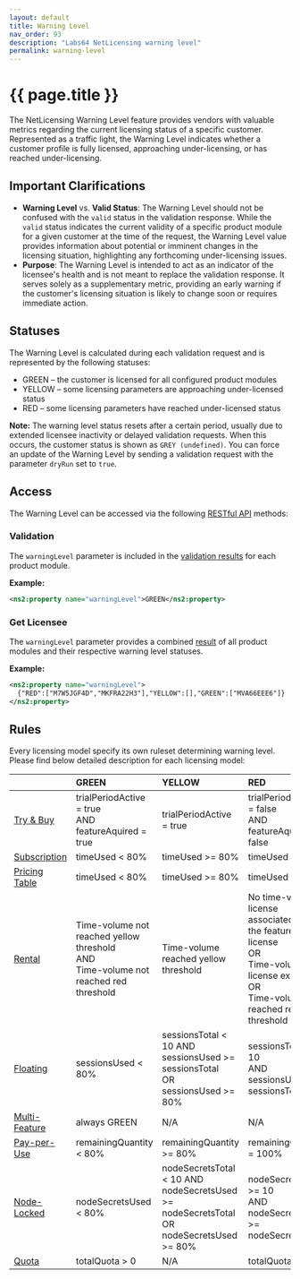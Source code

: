 ```yaml
---
layout: default
title: Warning Level
nav_order: 93
description: "Labs64 NetLicensing warning level"
permalink: warning-level
---
```


{{ page.title }}
================

The NetLicensing Warning Level feature provides vendors with valuable metrics regarding the current licensing status of a specific customer. Represented as a traffic light, the Warning Level indicates whether a customer profile is fully licensed, approaching under-licensing, or has reached under-licensing.

Important Clarifications
------------------------

- **Warning Level** vs. **Valid Status**: The Warning Level should not be confused with the `valid` status in the validation response. While the `valid` status indicates the current validity of a specific product module for a given customer at the time of the request, the Warning Level value provides information about potential or imminent changes in the licensing situation, highlighting any forthcoming under-licensing issues.
- **Purpose**: The Warning Level is intended to act as an indicator of the licensee's health and is not meant to replace the validation response. It serves solely as a supplementary metric, providing an early warning if the customer's licensing situation is likely to change soon or requires immediate action.

Statuses
--------

The Warning Level is calculated during each validation request and is represented by the following statuses:
-	GREEN – the customer is licensed for all configured product modules
-	YELLOW – some licensing parameters are approaching under-licensed status
-	RED – some licensing parameters have reached under-licensed status

**Note:** The warning level status resets after a certain period, usually due to extended licensee inactivity or delayed validation requests. When this occurs, the customer status is shown as `GREY (undefined)`. You can force an update of the Warning Level by sending a validation request with the parameter `dryRun` set to `true`.

Access
------

The Warning Level can be accessed via the following [RESTful API](restful-api) methods:

### Validation

The `warningLevel` parameter is included in the [validation results](licensee-services#validate-licensee) for each product module.

**Example:**
```xml
<ns2:property name="warningLevel">GREEN</ns2:property>
```

### Get Licensee

The `warningLevel` parameter provides a combined [result](licensee-services#get-licensee) of all product modules and their respective warning level statuses.

**Example:**
```xml
<ns2:property name="warningLevel">
  {"RED":["M7W5JGF4D","MKFRA22H3"],"YELLOW":[],"GREEN":["MVA66EEE6"]}
</ns2:property>
```

Rules
-----

Every licensing model specify its own ruleset determining warning level. Please find below detailed description for each licensing model:

|                | GREEN | YELLOW | RED |
|:---------------|:------|:-------|:----|
| [Try & Buy](try-n-buy) | trialPeriodActive = true<br>AND<br>featureAquired = true | trialPeriodActive = true | trialPeriodActive = false<br>AND<br>featureAquired = false |
| [Subscription](subscription) | timeUsed < 80% | timeUsed >= 80% | timeUsed = 100% |
| [Pricing Table](pricing-table) | timeUsed < 80% | timeUsed >= 80% | timeUsed = 100% |
| [Rental](rental) | Time-volume not reached yellow threshold<br>AND<br>Time-volume not reached red threshold | Time-volume reached yellow threshold | No time-volume license associated with the feature license<br>OR<br>Time-volume license expired<br>OR<br>Time-volume reached red threshold |
| [Floating](floating) | sessionsUsed < 80% | sessionsTotal < 10 AND sessionsUsed >= sessionsTotal<br>OR<br>sessionsUsed >= 80% | sessionsTotal >= 10<br>AND<br>sessionsUsed >= sessionsTotal |
| [Multi-Feature](multi-feature) | always GREEN | N/A | N/A |
| [Pay-per-Use](pay-per-use) | remainingQuantity < 80% | remainingQuantity >= 80% | remainingQuantity = 100% |
| [Node-Locked](node-locked) | nodeSecretsUsed < 80% | nodeSecretsTotal < 10 AND nodeSecretsUsed >= nodeSecretsTotal<br>OR<br>nodeSecretsUsed >= 80% | nodeSecretsTotal >= 10<br>AND<br>nodeSecretsUsed >= nodeSecretsTotal |
| [Quota](quota) | totalQuota > 0 | N/A | totalQuota = 0 |
